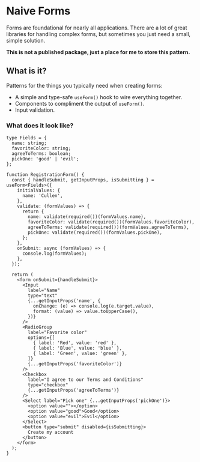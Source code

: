 # Naive Forms

Forms are foundational for nearly all applications. There are a lot of great libraries for handling complex forms, but sometimes you just need a small, simple solution.

**This is not a published package, just a place for me to store this pattern.**

## What is it?

Patterns for the things you typically need when creating forms:

- A simple and type-safe `useForm()` hook to wire everything together.
- Components to compliment the output of `useForm()`.
- Input validation.

### What does it look like?

```tsx
type Fields = {
  name: string;
  favoriteColor: string;
  agreeToTerms: boolean;
  pickOne: 'good' | 'evil';
};

function RegistrationForm() {
  const { handleSubmit, getInputProps, isSubmitting } = useForm<Fields>({
    initialValues: {
      name: 'Cullen',
    },
    validate: (formValues) => {
      return {
        name: validate(required())(formValues.name),
        favoriteColor: validate(required())(formValues.favoriteColor),
        agreeToTerms: validate(required())(formValues.agreeToTerms),
        pickOne: validate(required())(formValues.pickOne),
      };
    },
    onSubmit: async (formValues) => {
      console.log(formValues);
    },
  });

  return (
    <form onSubmit={handleSubmit}>
      <Input
        label="Name"
        type="text"
        {...getInputProps('name', {
          onChange: (e) => console.log(e.target.value),
          format: (value) => value.toUpperCase(),
        })}
      />
      <RadioGroup
        label="Favorite color"
        options={[
          { label: 'Red', value: 'red' },
          { label: 'Blue', value: 'blue' },
          { label: 'Green', value: 'green' },
        ]}
        {...getInputProps('favoriteColor')}
      />
      <Checkbox
        label="I agree to our Terms and Conditions"
        type="checkbox"
        {...getInputProps('agreeToTerms')}
      />
      <Select label="Pick one" {...getInputProps('pickOne')}>
        <option value=""></option>
        <option value="good">Good</option>
        <option value="evil">Evil</option>
      </Select>
      <button type="submit" disabled={isSubmitting}>
        Create my account
      </button>
    </form>
  );
}
```

